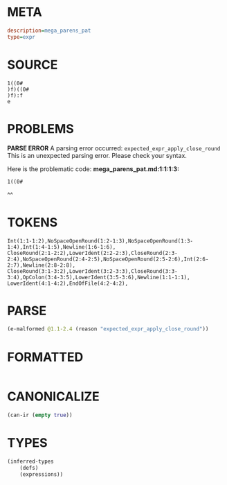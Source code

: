 # META
~~~ini
description=mega_parens_pat
type=expr
~~~
# SOURCE
~~~roc
1((0#
)f)((0#
)f):f
e
~~~
# PROBLEMS
**PARSE ERROR**
A parsing error occurred: `expected_expr_apply_close_round`
This is an unexpected parsing error. Please check your syntax.

Here is the problematic code:
**mega_parens_pat.md:1:1:1:3:**
```roc
1((0#
```
^^


# TOKENS
~~~zig
Int(1:1-1:2),NoSpaceOpenRound(1:2-1:3),NoSpaceOpenRound(1:3-1:4),Int(1:4-1:5),Newline(1:6-1:6),
CloseRound(2:1-2:2),LowerIdent(2:2-2:3),CloseRound(2:3-2:4),NoSpaceOpenRound(2:4-2:5),NoSpaceOpenRound(2:5-2:6),Int(2:6-2:7),Newline(2:8-2:8),
CloseRound(3:1-3:2),LowerIdent(3:2-3:3),CloseRound(3:3-3:4),OpColon(3:4-3:5),LowerIdent(3:5-3:6),Newline(1:1-1:1),
LowerIdent(4:1-4:2),EndOfFile(4:2-4:2),
~~~
# PARSE
~~~clojure
(e-malformed @1.1-2.4 (reason "expected_expr_apply_close_round"))
~~~
# FORMATTED
~~~roc

~~~
# CANONICALIZE
~~~clojure
(can-ir (empty true))
~~~
# TYPES
~~~clojure
(inferred-types
	(defs)
	(expressions))
~~~
